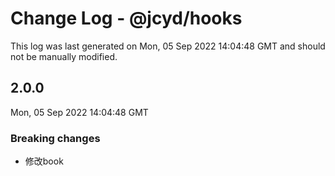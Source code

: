 # Change Log - @jcyd/hooks

This log was last generated on Mon, 05 Sep 2022 14:04:48 GMT and should not be manually modified.

## 2.0.0
Mon, 05 Sep 2022 14:04:48 GMT

### Breaking changes

- 修改book

